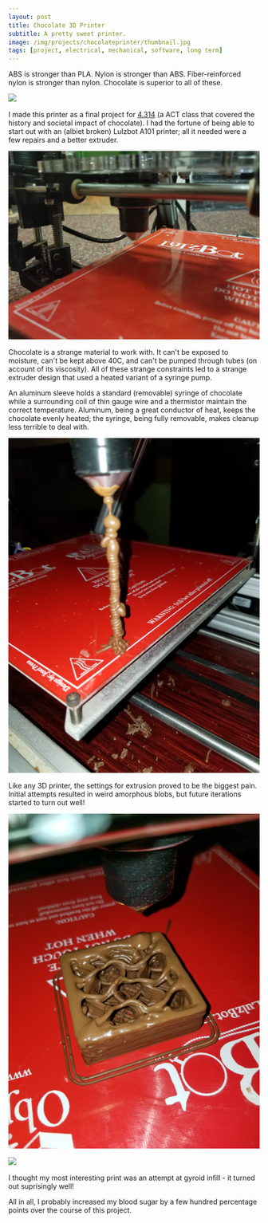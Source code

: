 ```yaml
---
layout: post
title: Chocolate 3D Printer
subtitle: A pretty sweet printer.
image: /img/projects/chocolateprinter/thumbnail.jpg
tags: [project, electrical, mechanical, software, long term]
---
```

ABS is stronger than PLA. Nylon is stronger than ABS. Fiber-reinforced nylon is stronger than nylon. Chocolate is superior to all of these.

![](/img/projects/chocolateprinter/1.jpg)

I made this printer as a final project for [4.314](http://act.mit.edu/academic-program/courses/fall-2018/4-3145-advanced-workshop-in-artistic-practice-and-transdisciplinary-research-3/) (a ACT class that covered the history and societal impact of chocolate). I had the fortune of being able to start out with an (albiet broken) Lulzbot A101 printer; all it needed were a few repairs and a better extruder.

![](/img/projects/chocolateprinter/2.jpg)

Chocolate is a strange material to work with. It can't be exposed to moisture, can't be kept above 40C, and can't be pumped through tubes (on account of its viscosity). All of these strange constraints led to a strange extruder design that used a heated variant of a syringe pump. 

An aluminum sleeve holds a standard (removable) syringe of chocolate while a surrounding coil of thin gauge wire and a thermistor maintain the correct temperature. Aluminum, being a  great conductor of heat, keeps the chocolate evenly heated; the syringe, being fully removable, makes cleanup less terrible to deal with.

![](/img/projects/chocolateprinter/4.jpg)

Like any 3D printer, the settings for extrusion proved to be the biggest pain. Initial attempts resulted in weird amorphous blobs, but future iterations started to turn out well!

![](/img/projects/chocolateprinter/5.jpg)

![](/img/projects/chocolateprinter/6.gif)

I thought my most interesting print was an attempt at gyroid infill - it turned out suprisingly well! 

All in all, I probably increased my blood sugar by a few hundred percentage points over the course of this project.



